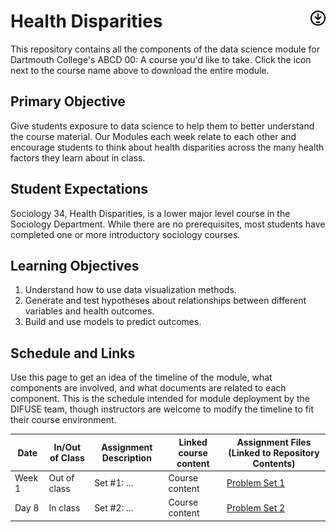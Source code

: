 # Health Disparities <a href="https://github.com/difuse-dartmouth/public-module-template/archive/refs/heads/main.zip"><img src="https://github.com/difuse-dartmouth/.github/blob/ecc522189d093025100d24feef5fc134f592c677/profile/download_button.png" alt="Download the entire module" align="right" style="width: 0.25in;"></a>

This repository contains all the components of the data science module for Dartmouth College's ABCD 00: A course you'd like to take.  Click the icon next to the course name above to download the entire module.

## Primary Objective

Give students exposure to data science to help them to better understand the course material. Our Modules each week relate to each other and encourage students to think about health disparities across the many health factors they learn about in class.

## Student Expectations

Sociology 34, Health Disparities, is a lower major level course in the Sociology Department. While there are no prerequisites, most students have completed one or more introductory sociology courses.

## Learning Objectives
1.	Understand how to use data visualization methods.
2.	Generate and test hypotheses about relationships between different variables and health outcomes.
3.	Build and use models to predict outcomes.


## Schedule and Links

Use this page to get an idea of the timeline of the module, what components are involved, and what documents are related to each component. This is the schedule intended for module deployment by the DIFUSE team, though instructors are welcome to modify the timeline to fit their course environment.

| Date             |  In/Out of Class | Assignment Description                     | Linked course content                                    | Assignment Files (Linked to Repository Contents) |
|------------------|-----------------|--------------------------------------------------|-------------------------------------------------|--------------------------------------------------|
| Week 1 | Out of class      | Set #1: ...  | Course content|[Problem Set 1](completed_module/components/assignment1/XXX) |
| Day 8 | In class      | Set #2: ... | 	Course content |[Problem Set 2](completed_module/public/components/assignment2/XXX) |

